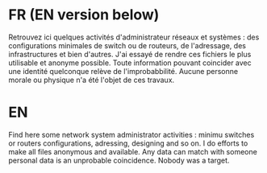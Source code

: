 # FR (EN version below)
Retrouvez ici quelques activités d'administrateur réseaux et systèmes : des configurations minimales de switch ou de routeurs, de l'adressage, des infrastructures et bien d'autres. J'ai essayé de rendre ces fichiers le plus utilisable et anonyme possible.
Toute information pouvant coincider avec une identité quelconque relève de l'improbabbilité. Aucune personne morale ou physique n'a été l'objet de ces travaux.


# EN
Find here some network system administrator activities : minimu switches or routers configurations, adressing, designing and so on. I do efforts to make all files anonymous and available.
Any data can match with someone personal data is an unprobable coincidence. Nobody was a target.